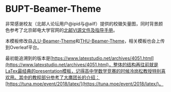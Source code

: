 # BUPT-Beamer-Theme

非常感谢校友（北邮人论坛用户@ipid与@ailf）提供的校徽矢量图，同时背景颜色参考了北京邮电大学官网的[北邮VI源文件及指导手册](https://www.bupt.edu.cn/bygk/zjby/bywh.htm#:~:text=%E6%8C%87%E5%AF%BC%E6%89%8B%E5%86%8C%E4%B8%8B%E8%BD%BD%E3%80%91%20%C2%A0%20%C2%A0%20%C2%A0-,%E3%80%90%E5%8C%97%E9%82%AE%E6%A0%A1%E5%BE%BD%E3%80%91,-%E5%8C%97%E9%82%AE%E6%A0%A1)。

本模板修改自[JLU-Beamer-Theme](https://github.com/KveinAxel/JLU-Beamer-Theme)和[THU-Beamer-Theme](https://github.com/Trinkle23897/THU-Beamer-Theme)，相关模板也会上传到Overleaf平台。
 
最初能追溯到的版本是[https://www.latexstudio.net/archives/4051.html](https://www.latexstudio.net/archives/4051.html)，整体的结构再往前就是LaTex最经典的presentation模板，记得高中学数学竞赛的时候冷岗松教授特别喜欢用。其中的教程部分参考了大鹰团长的介绍：[https://tuna.moe/event/2018/latex/](https://tuna.moe/event/2018/latex/)。
